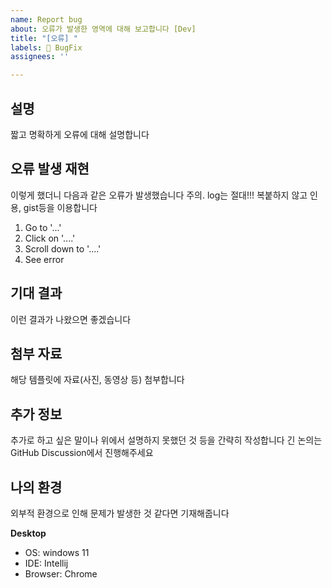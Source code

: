 ```yaml
---
name: Report bug
about: 오류가 발생한 영역에 대해 보고합니다 [Dev]
title: "[오류] "
labels: 🐞 BugFix
assignees: ''

---
```


## 설명

짧고 명확하게 오류에 대해 설명합니다


## 오류 발생 재현

이렇게 했더니 다음과 같은 오류가 발생했습니다
주의. log는 절대!!! 복붙하지 않고 인용, gist등을 이용합니다

1. Go to '...'
2. Click on '....'
3. Scroll down to '....'
4. See error


## 기대 결과

이런 결과가 나왔으면 좋겠습니다


##  첨부 자료

해당 템플릿에 자료(사진, 동영상 등) 첨부합니다


## 추가 정보

추가로 하고 싶은 말이나 위에서 설명하지 못했던 것 등을 간략히 작성합니다
긴 논의는 GitHub Discussion에서 진행해주세요


## 나의 환경

외부적 환경으로 인해 문제가 발생한 것 같다면 기재해줍니다

**Desktop**

- OS: windows 11
- IDE: Intellij
- Browser: Chrome
